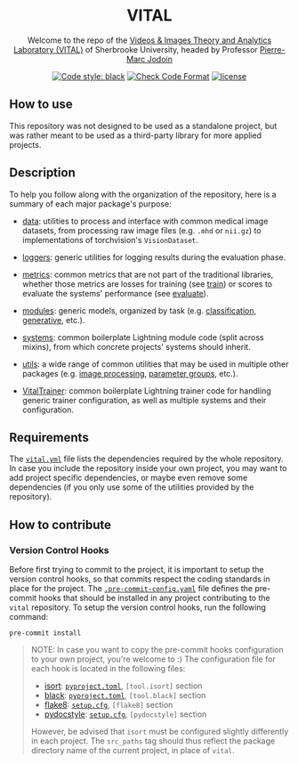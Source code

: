 <div align="center">

# VITAL

Welcome to the repo of the
[Videos & Images Theory and Analytics Laboratory (VITAL)](http://vital.dinf.usherbrooke.ca/ "VITAL home page") of
Sherbrooke University, headed by Professor [Pierre-Marc Jodoin](http://info.usherbrooke.ca/pmjodoin/)

[![Code style: black](https://img.shields.io/badge/code%20style-black-000000.svg)](https://github.com/psf/black)
[![Check Code Format](https://github.com/nathanpainchaud/vital/workflows/Check%20Code%20Format/badge.svg)](https://github.com/nathanpainchaud/vital/actions?query=workflow%3A%22Check+Code+Format%22)
[![license](https://img.shields.io/badge/License-Apache%202.0-blue.svg)](https://github.com/nathanpainchaud/vital/blob/dev/LICENSE)

</div>

## How to use
This repository was not designed to be used as a standalone project, but was rather meant to be used as a third-party
library for more applied projects.

## Description
To help you follow along with the organization of the repository, here is a summary of each major package's purpose:

- [data](vital/data): utilities to process and interface with common medical image datasets, from processing raw image
files (e.g. `.mhd` or `nii.gz`) to implementations of torchvision's `VisionDataset`.

- [loggers](vital/loggers): generic utilities for logging results during the evaluation phase.

- [metrics](vital/metrics): common metrics that are not part of the traditional libraries, whether those metrics are
losses for training (see [train](vital/metrics/train)) or scores to evaluate the systems' performance (see
[evaluate](vital/metrics/evaluate)).

- [modules](vital/modules): generic models, organized by task (e.g. [classification](vital/modules/segmentation),
[generative](vital/modules/generative), etc.).

- [systems](vital/systems): common boilerplate Lightning module code (split across mixins), from which concrete
projects' systems should inherit.

- [utils](vital/utils): a wide range of common utilities that may be used in multiple other packages (e.g.
[image processing](vital/utils/image), [parameter groups](vital/utils/parameters.py), etc.).

- [VitalTrainer](vital/vital_trainer.py): common boilerplate Lightning trainer code for handling generic trainer
configuration, as well as multiple systems and their configuration.

## Requirements
The [`vital.yml`](requirements/vital.yml) file lists the dependencies required by the whole repository. In case you
include the repository inside your own project, you may want to add project specific dependencies, or maybe even remove
some dependencies (if you only use some of the utilities provided by the repository).


## How to contribute

### Version Control Hooks
Before first trying to commit to the project, it is important to setup the version control hooks, so that commits
respect the coding standards in place for the project. The [`.pre-commit-config.yaml`](.pre-commit-config.yaml) file
defines the pre-commit hooks that should be installed in any project contributing to the `vital` repository. To setup
the version control hooks, run the following command:
```
pre-commit install
```

> NOTE: In case you want to copy the pre-commit hooks configuration to your own project, you're welcome to :)
> The configuration file for each hook is located in the following files:
> - [isort](https://github.com/timothycrosley/isort): [`pyproject.toml`](./pyproject.toml), `[tool.isort]` section
> - [black](https://github.com/psf/black): [`pyproject.toml`](./pyproject.toml), `[tool.black]` section
> - [flake8](https://gitlab.com/pycqa/flake8): [`setup.cfg`](./setup.cfg), `[flake8]` section
> - [pydocstyle](https://github.com/pycqa/pydocstyle): [`setup.cfg`](./setup.cfg), `[pydocstyle]` section
>
> However, be advised that `isort` must be configured slightly differently in each project. The `src_paths` tag
> should thus reflect the package directory name of the current project, in place of `vital`.
